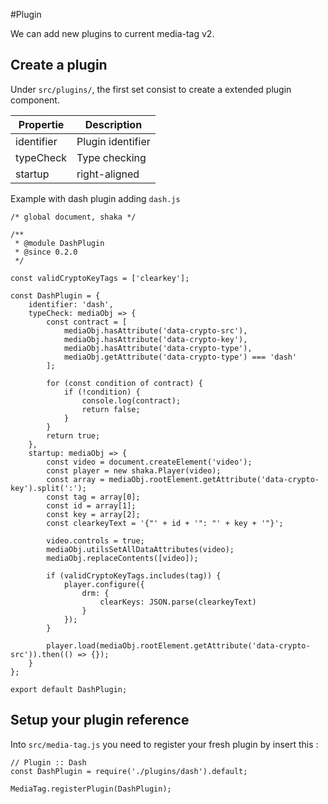 #Plugin

We can add new plugins to current media-tag v2.

## Create a plugin

Under ```src/plugins/```, the first set consist to create a extended plugin component.

| Propertie | Description |
|----------|-------------|
| identifier | Plugin identifier |
| typeCheck | Type checking  |
| startup | right-aligned |

Example with dash plugin adding ```dash.js```

```
/* global document, shaka */

/**
 * @module DashPlugin
 * @since 0.2.0
 */

const validCryptoKeyTags = ['clearkey'];

const DashPlugin = {
	identifier: 'dash',
	typeCheck: mediaObj => {
		const contract = [
			mediaObj.hasAttribute('data-crypto-src'),
			mediaObj.hasAttribute('data-crypto-key'),
			mediaObj.hasAttribute('data-crypto-type'),
			mediaObj.getAttribute('data-crypto-type') === 'dash'
		];

		for (const condition of contract) {
			if (!condition) {
				console.log(contract);
				return false;
			}
		}
		return true;
	},
	startup: mediaObj => {
		const video = document.createElement('video');
		const player = new shaka.Player(video);
		const array = mediaObj.rootElement.getAttribute('data-crypto-key').split(':');
		const tag = array[0];
		const id = array[1];
		const key = array[2];
		const clearkeyText = '{"' + id + '": "' + key + '"}';

		video.controls = true;
		mediaObj.utilsSetAllDataAttributes(video);
		mediaObj.replaceContents([video]);

		if (validCryptoKeyTags.includes(tag)) {
			player.configure({
				drm: {
					clearKeys: JSON.parse(clearkeyText)
				}
			});
		}

		player.load(mediaObj.rootElement.getAttribute('data-crypto-src')).then(() => {});
	}
};

export default DashPlugin;
```

## Setup your plugin reference

Into ```src/media-tag.js``` you need to register your fresh plugin by insert this :

```
// Plugin :: Dash
const DashPlugin = require('./plugins/dash').default;

MediaTag.registerPlugin(DashPlugin);
```


